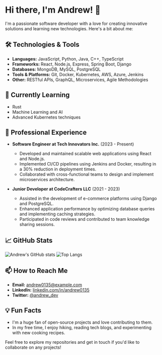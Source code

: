 # Hi there, I'm Andrew! 👋

I'm a passionate software developer with a love for creating innovative solutions and learning new technologies. Here's a bit about me:

## 🛠️ Technologies & Tools
- **Languages:** JavaScript, Python, Java, C++, TypeScript
- **Frameworks:** React, Node.js, Express, Spring Boot, Django
- **Databases:** MongoDB, MySQL, PostgreSQL
- **Tools & Platforms:** Git, Docker, Kubernetes, AWS, Azure, Jenkins
- **Other:** RESTful APIs, GraphQL, Microservices, Agile Methodologies

## 🌱 Currently Learning
- Rust
- Machine Learning and AI
- Advanced Kubernetes techniques

## 💼 Professional Experience
- **Software Engineer at Tech Innovators Inc.** (2023 - Present)
  - Developed and maintained scalable web applications using React and Node.js.
  - Implemented CI/CD pipelines using Jenkins and Docker, resulting in a 30% reduction in deployment times.
  - Collaborated with cross-functional teams to design and implement microservices architecture.

- **Junior Developer at CodeCrafters LLC** (2021 - 2023)
  - Assisted in the development of e-commerce platforms using Django and PostgreSQL.
  - Enhanced application performance by optimizing database queries and implementing caching strategies.
  - Participated in code reviews and contributed to team knowledge sharing sessions.

## 📈 GitHub Stats
![Andrew's GitHub stats](https://github-readme-stats.vercel.app/api?username=andrew0135&show_icons=true&theme=radical)
![Top Langs](https://github-readme-stats.vercel.app/api/top-langs/?username=andrew0135&layout=compact&theme=radical)

## 📫 How to Reach Me
- **Email:** andrew0135@example.com
- **LinkedIn:** [linkedin.com/in/andrew0135](https://www.linkedin.com/in/andrew0135)
- **Twitter:** [@andrew_dev](https://twitter.com/andrew_dev)

## 💡 Fun Facts
- I'm a huge fan of open-source projects and love contributing to them.
- In my free time, I enjoy hiking, reading tech blogs, and experimenting with new cooking recipes.

Feel free to explore my repositories and get in touch if you'd like to collaborate on any projects!

```` ▋